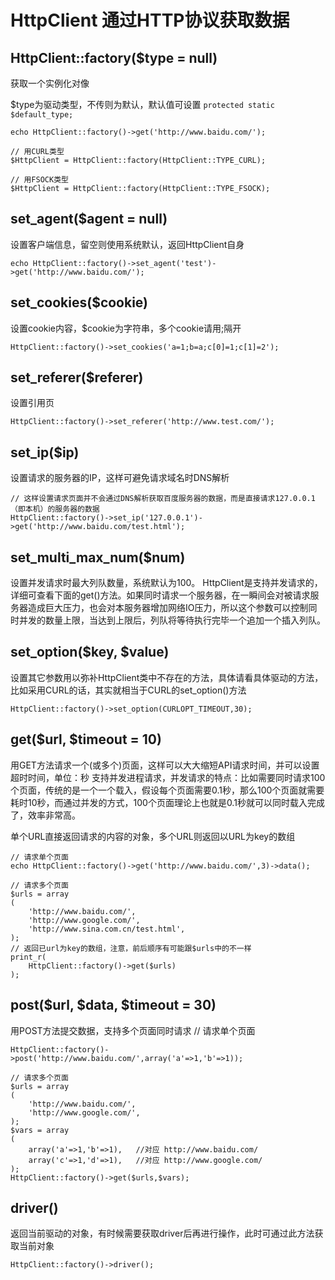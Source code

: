 HttpClient 通过HTTP协议获取数据
===========

HttpClient::factory($type = null)
-----------
获取一个实例化对像

$type为驱动类型，不传则为默认，默认值可设置 `protected static $default_type;`

    echo HttpClient::factory()->get('http://www.baidu.com/');

    // 用CURL类型
    $HttpClient = HttpClient::factory(HttpClient::TYPE_CURL);
    
    // 用FSOCK类型
    $HttpClient = HttpClient::factory(HttpClient::TYPE_FSOCK);


set_agent($agent = null)
---------
设置客户端信息，留空则使用系统默认，返回HttpClient自身

	echo HttpClient::factory()->set_agent('test')->get('http://www.baidu.com/');

set_cookies($cookie)
---------
设置cookie内容，$cookie为字符串，多个cookie请用;隔开

	HttpClient::factory()->set_cookies('a=1;b=a;c[0]=1;c[1]=2');

set_referer($referer)
---------
设置引用页

	HttpClient::factory()->set_referer('http://www.test.com/');

set_ip($ip)
---------
设置请求的服务器的IP，这样可避免请求域名时DNS解析

	// 这样设置请求页面并不会通过DNS解析获取百度服务器的数据，而是直接请求127.0.0.1（即本机）的服务器的数据
	HttpClient::factory()->set_ip('127.0.0.1')->get('http://www.baidu.com/test.html');

set_multi_max_num($num)
---------
设置并发请求时最大列队数量，系统默认为100。
HttpClient是支持并发请求的，详细可查看下面的get()方法。如果同时请求一个服务器，在一瞬间会对被请求服务器造成巨大压力，也会对本服务器增加网络IO压力，所以这个参数可以控制同时并发的数量上限，当达到上限后，列队将等待执行完毕一个追加一个插入列队。


set_option($key, $value)
---------
设置其它参数用以弥补HttpClient类中不存在的方法，具体请看具体驱动的方法，比如采用CURL的话，其实就相当于CURL的set_option()方法

	HttpClient::factory()->set_option(CURLOPT_TIMEOUT,30);

get($url, $timeout = 10)
---------
用GET方法请求一个(或多个)页面，这样可以大大缩短API请求时间，并可以设置超时时间，单位：秒
支持并发进程请求，并发请求的特点：比如需要同时请求100个页面，传统的是一个一个载入，假设每个页面需要0.1秒，那么100个页面就需要耗时10秒，而通过并发的方式，100个页面理论上也就是0.1秒就可以同时载入完成了，效率非常高。

单个URL直接返回请求的内容的对象，多个URL则返回以URL为key的数组

	// 请求单个页面
	echo HttpClient::factory()->get('http://www.baidu.com/',3)->data();
	
	// 请求多个页面
	$urls = array
	(
		'http://www.baidu.com/',
		'http://www.google.com/',
		'http://www.sina.com.cn/test.html',
	);
	// 返回已url为key的数组，注意，前后顺序有可能跟$urls中的不一样
	print_r(
		HttpClient::factory()->get($urls)
	);

post($url, $data, $timeout = 30)
---------
用POST方法提交数据，支持多个页面同时请求
// 请求单个页面

	HttpClient::factory()->post('http://www.baidu.com/',array('a'=>1,'b'=>1));
	
	// 请求多个页面
	$urls = array
	(
		'http://www.baidu.com/',
		'http://www.google.com/',
	);
	$vars = array
	(
		array('a'=>1,'b'=>1),	//对应 http://www.baidu.com/
		array('c'=>1,'d'=>1),	//对应 http://www.google.com/
	);
	HttpClient::factory()->get($urls,$vars);


driver()
----------
返回当前驱动的对象，有时候需要获取driver后再进行操作，此时可通过此方法获取当前对象

	HttpClient::factory()->driver();